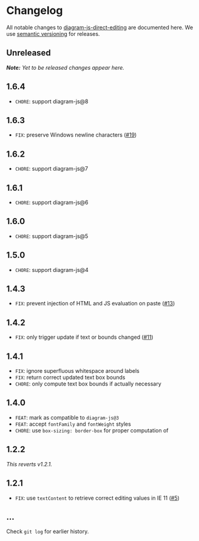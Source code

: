 # Changelog

All notable changes to [diagram-js-direct-editing](https://github.com/bpmn-io/diagram-js-direct-editing) are documented here. We use [semantic versioning](http://semver.org/) for releases.

## Unreleased

___Note:__ Yet to be released changes appear here._

## 1.6.4

* `CHORE`: support diagram-js@8

## 1.6.3

* `FIX`: preserve Windows newline characters ([#19](https://github.com/bpmn-io/diagram-js-direct-editing/pull/19))

## 1.6.2

* `CHORE`: support diagram-js@7

## 1.6.1

* `CHORE`: support diagram-js@6

## 1.6.0

* `CHORE`: support diagram-js@5

## 1.5.0

* `CHORE`: support diagram-js@4

## 1.4.3

* `FIX`: prevent injection of HTML and JS evaluation on paste ([#13](https://github.com/bpmn-io/diagram-js-direct-editing/issues/13))

## 1.4.2

* `FIX`: only trigger update if text or bounds changed ([#11](https://github.com/bpmn-io/diagram-js-direct-editing/pull/11))

## 1.4.1

* `FIX`: ignore superfluous whitespace around labels
* `FIX`: return correct updated text box bounds
* `CHORE`: only compute text box bounds if actually necessary

## 1.4.0

* `FEAT`: mark as compatible to `diagram-js@3`
* `FEAT`: accept `fontFamily` and `fontWeight` styles
* `CHORE`: use `box-sizing: border-box` for proper computation of

## 1.2.2

_This reverts v1.2.1._

## 1.2.1

* `FIX`: use `textContent` to retrieve correct editing values in IE 11 ([#5](https://github.com/bpmn-io/diagram-js-direct-editing/issues/5))

## ...

Check `git log` for earlier history.